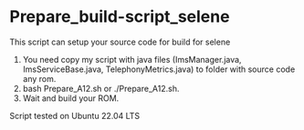 # Prepare_build-script_selene
This script can setup your source code for build for selene
1. You need copy my script with java files (ImsManager.java, ImsServiceBase.java, TelephonyMetrics.java) to folder with source code any rom.
2. bash Prepare_A12.sh or ./Prepare_A12.sh.
3. Wait and build your ROM.

Script tested on Ubuntu 22.04 LTS
